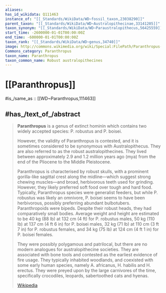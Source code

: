 ```yaml
---
aliases:
has_id_wikidata: Q111463
instance_of: "[[_Standards/WikiData/WD~fossil_taxon,23038290]]"
parent_taxon: "[[_Standards/WikiData/WD~Australopithecinae,33141205]]"
taxon_synonym: "[[_Standards/WikiData/WD~Paraustralopithecus,56425559]]"
start_time: -2600000-01-01T00:00:00Z
end_time: -600000-01-01T00:00:00Z
taxon_rank: "[[_Standards/WikiData/WD~genus,34740]]"
image: http://commons.wikimedia.org/wiki/Special:FilePath/Paranthropus-boisei-Nairobi.JPG
Commons_category: Paranthropus
taxon_name: Paranthropus
taxon_common_name: Robust australopithecines
---
```


# [[Paranthropus]] 

#is_/same_as :: [[WD~Paranthropus,111463]] 

## #has_/text_of_/abstract 

> **Paranthropus** is a genus of extinct hominin 
> which contains two widely accepted species: P. robustus and P. boisei. 
> 
> However, the validity of Paranthropus is contested, 
> and it is sometimes considered to be synonymous with Australopithecus. 
> They are also referred to as the robust australopithecines. 
> They lived between approximately 2.9 and 1.2 million years ago (mya) 
> from the end of the Pliocene to the Middle Pleistocene.
>
> Paranthropus is characterised by robust skulls, with a prominent gorilla-like sagittal crest along the midline—which suggest strong chewing muscles—and broad, herbivorous teeth used for grinding. However, they likely preferred soft food over tough and hard food. Typically, Paranthropus species were generalist feeders, but while P. robustus was likely an omnivore, P. boisei seems to have been herbivorous, possibly preferring abundant bulbotubers. Paranthropoids were bipeds. Despite their robust heads, they had comparatively small bodies. Average weight and height are estimated to be 40 kg (88 lb) at 132 cm (4 ft) for P. robustus males, 50 kg (110 lb) at 137 cm (4 ft 6 in) for P. boisei males, 32 kg (71 lb) at 110 cm (3 ft 7 in) for P. robustus females, and 34 kg (75 lb) at 124 cm (4 ft 1 in) for P. boisei females.
>
> They were possibly polygamous and patrilocal, but there are no modern analogues for australopithecine societies. They are associated with bone tools and contested as the earliest evidence of fire usage. They typically inhabited woodlands, and coexisted with some early human species, namely A. africanus, H. habilis and H. erectus. They were preyed upon by the large carnivores of the time, specifically crocodiles, leopards, sabertoothed cats and hyenas.
>
> [Wikipedia](https://en.wikipedia.org/wiki/Paranthropus) 


